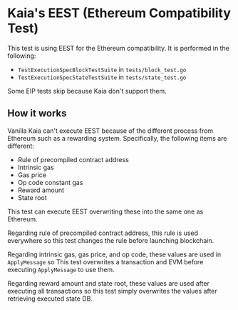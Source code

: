 # Kaia's EEST (Ethereum Compatibility Test)

This test is using EEST for the Ethereum compatibility. It is performed in the following:

- `TestExecutionSpecBlockTestSuite` in `tests/block_test.go`
- `TestExecutionSpecStateTestSuite` in `tests/state_test.go`

Some EIP tests skip because Kaia don't support them.

## How it works

Vanilla Kaia can't execute EEST because of the different process from Ethereum such as a rewarding system. Specifically, the following items are different:

- Rule of precompiled contract address
- Intrinsic gas
- Gas price
- Op code constant gas
- Reward amount
- State root

This test can execute EEST overwriting these into the same one as Ethereum.

Regarding rule of precompiled contract address, this rule is used everywhere so this test changes the rule before launching blockchain.

Regarding intrinsic gas, gas price, and op code, these values are used in `ApplyMessage` so This test overwrites a transaction and EVM before executing `ApplyMessage` to use them.

Regarding reward amount and state root, these
values are used after executing all transactions so this test simply overwrites the values after retrieving executed state DB.
